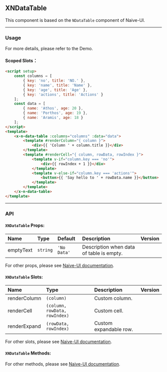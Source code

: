 ﻿## XNDataTable

This component is based on the `NDataTable` component of Naive-UI.

---

### Usage

For more details, please refer to the Demo.

#### Scoped Slots：

```html
<script setup>
    const columns = [
        { key: 'no', title: 'NO.' },
        { key: 'name', title: 'Name' },
        { key: 'age', title: 'Age' },
        { key: 'actions', title: 'Actions' }
    ];
    const data = [
        { name: 'Athos', age: 20 },
        { name: 'Porthos', age: 19 },
        { name: 'Aramis', age: 18 }
    ];
</script>
<template>
    <x-n-data-table :columns="columns" :data="data">
        <template #renderColumn="{ column }">
            <div>{{ 'Column ' + column.title }}</div>
        </template>
        <template #renderCell="{ column, rowData, rowIndex }">
            <template v-if="column.key === 'no'">
                <div>{{ rowIndex + 1 }}</div>
            </template>
            <template v-else-if="column.key === 'actions'">
                <button>{{ 'Say hello to ' + rowData.name }}</button>
            </template>
        </template>
    </x-n-data-table>
</template>
```

---

### API

#### `XNDataTable` Props:

| Name      | Type     | Default     | Description                              | Version |
| :-------- | :------- | :---------- | :--------------------------------------- | :------ |
| emptyText | `string` | `'No Data'` | Description when data of table is empty. |         |

For other props, please see [Naive-UI documentation](https://www.naiveui.com/en-US/os-theme/components/data-table#DataTable-Props).

#### `XNDataTable` Slots:

| Name         | Type                          | Description            | Version |
| :----------- | :---------------------------- | :--------------------- | :------ |
| renderColumn | `(column)`                    | Custom column.         |         |
| renderCell   | `(column, rowData, rowIndex)` | Custom cell.           |         |
| renderExpand | `(rowData, rowIndex)`         | Custom expandable row. |         |

For other slots, please see [Naive-UI documentation](https://www.naiveui.com/en-US/os-theme/components/data-table#DataTable-Slots).

#### `XNDataTable` Methods:

For other methods, please see [Naive-UI documentation](https://www.naiveui.com/en-US/os-theme/components/data-table#DataTable-Methods).
